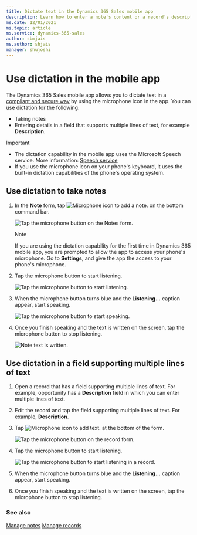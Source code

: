 ```yaml
---
title: Dictate text in the Dynamics 365 Sales mobile app
description: Learn how to enter a note's content or a record's description by using dictation in the Dynamics 365 Sales mobile app.
ms.date: 12/01/2021
ms.topic: article
ms.service: dynamics-365-sales
author: sbmjais
ms.author: shjais
manager: shujoshi
---
```


# Use dictation in the mobile app

The Dynamics 365 Sales mobile app allows you to dictate text in a [compliant and secure way](/legal/cognitive-services/speech-service/speech-to-text/data-privacy-security) by using the microphone icon in the app. You can use dictation for the following:

- Taking notes
- Entering details in a field that supports multiple lines of text, for example **Description**.

> [!IMPORTANT]
> - The dictation capability in the mobile app uses the Microsoft Speech service. More information: [Speech service](/azure/cognitive-services/speech-service/)
> - If you use the microphone icon on your phone's keyboard, it uses the built-in dictation capabilities of the phone's operating system.

## Use dictation to take notes

1. In the **Note** form, tap ![Microphone icon to add a note.](media/mic-icon-note.png "Microphone icon to add a note") on the bottom command bar.

    ![Tap the microphone button on the Notes form.](media/note-mic.png "Tap the microphone button on the Notes form")

    > [!NOTE]
    > If you are using the dictation capability for the first time in Dynamics 365 mobile app, you are prompted to allow the app to access your phone's microphone. Go to **Settings**, and give the app the access to your phone's microphone.

2. Tap the microphone button to start listening.

    ![Tap the microphone button to start listening.](media/mic-to-listen.png "Tap the microphone button to start listening")

3. When the microphone button turns blue and the **Listening...** caption appear, start speaking.

    ![Tap the microphone button to start speaking.](media/mic-to-speak.png "Tap the microphone button to start speaking")

4. Once you finish speaking and the text is written on the screen, tap the microphone button to stop listening. 

    ![Note text is written.](media/note-text-speech.png "Note text is written")

## Use dictation in a field supporting multiple lines of text

1. Open a record that has a field supporting multiple lines of text. For example, opportunity has a **Description** field in which you can enter multiple lines of text.

2. Edit the record and tap the field supporting multiple lines of text. For example, **Description**.

3. Tap ![Microphone icon to add text.](media/mic-icon-note.png "Microphone icon to add text") at the bottom of the form.

    ![Tap the microphone button on the record form.](media/record-form-mic.png "Tap the microphone button on the record form")

4. Tap the microphone button to start listening.

    ![Tap the microphone button to start listening in a record.](media/mic-to-listen-record.png "Tap the microphone button to start listening in a record")

5. When the microphone button turns blue and the **Listening...** caption appear, start speaking.

6. Once you finish speaking and the text is written on the screen, tap the microphone button to stop listening. 

### See also

[Manage notes](view-edit-add-note.md)
[Manage records](open-record.md)

